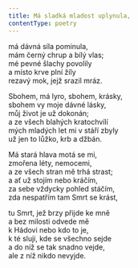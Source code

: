 ```yaml
---
title: Má sladká mladost uplynula,
contentType: poetry
---
```


<section>

má dávná síla pominula,  
mám černý chrup a bílý vlas;  
mé pevné šlachy povolily  
a místo krve plní žíly  
rezavý mok, jejž srazil mráz.

</section>

<section>

Sbohem, má lyro, sbohem, krásky,  
sbohem vy moje dávné lásky,  
můj život je už dokonán;  
a ze všech blahých kratochvílí  
mých mladých let mi v stáří zbyly  
už jen to lůžko, krb a džbán.

</section>

<section>

Má stará hlava motá se mi,  
zmořena léty, nemocemi,  
a ze všech stran mě trhá strast;  
a ať už stojím nebo kráčím,  
za sebe vždycky pohled stáčím,  
zda nespatřím tam Smrt se krást,

</section>

<section>

tu Smrt, jež brzy přijde ke mně  
a bez milosti odvede mě  
k Hádovi nebo kdo to je,  
k té sluji, kde se všechno sejde  
a do níž se tak snadno vejde,  
ale z níž nikdo nevyjde.

</section>
